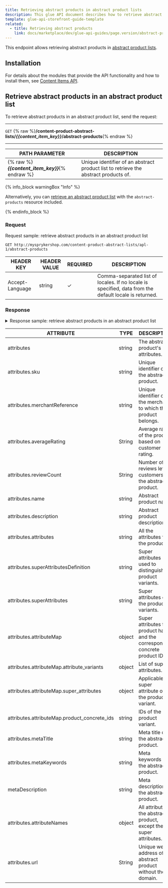 ```yaml
---
title: Retrieving abstract products in abstract product lists
description: This glue API document describes how to retrieve abstract products in abstract product lists.
template: glue-api-storefront-guide-template
related:
  - title: Retrieving abstract products
    link: docs/marketplace/dev/glue-api-guides/page.version/abstract-products/retrieving-abstract-products.html
---
```


This endpoint allows retrieving abstract products in [abstract product lists](/docs/pbc/all/content-management-system/{{page.version}}/navigation-feature-overview.html).

## Installation

For details about the modules that provide the API functionality and how to install them, see [Content Items API](/docs/pbc/all/content-management-system/{{page.version}}/install-and-upgrade/install-glue-api/install-the-content-items-glue-api.html).

## Retrieve abstract products in an abstract product list


To retrieve abstract products in an abstract product list, send the request:


***
`GET` {% raw %}**/content-product-abstract-lists/*{{content_item_key}}*/abstract-products**{% endraw %}
***

| PATH PARAMETER | DESCRIPTION      |
| ----------------- | -------------------------- |
| {% raw %}***{{content_item_key}}***{% endraw %}   | Unique identifier of an abstract product list to  retrieve the abstract products of. |


{% info_block warningBox "Info" %}

Alternatively, you can [retrieve an abstract product list](/docs/pbc/all/content-management-system/{{page.version}}/manage-using-glue-api/retrieve-abstract-product-list-content-items.html#retrieve-abstract-product-list-content-item) with the `abstract-products` resource included.

{% endinfo_block %}

### Request

Request sample: retrieve abstract products in an abstract product list

`GET http://mysprykershop.com/content-product-abstract-lists/apl-1/abstract-products`


| HEADER KEY | HEADER VALUE | REQUIRED | DESCRIPTION |
| --- | --- | --- | --- |
| Accept-Language | string | &check; | Comma-separated list of locales. If no locale is specified, data from the default locale is returned. |



### Response

<details>
<summary markdown='span'>Response sample: retrieve abstract products in an abstract product list</summary>

```json
{
    "data": [
        {
            "type": "abstract-products",
            "id": "204",
            "attributes": {
                "sku": "204",
                "merchantReference": "MER000002",
                "averageRating": null,
                "reviewCount": 0,
                "name": "Sony PXW-FS5K",
                "description": "Take control and shoot your way Real cinematic images and sound: Explore a new dimension in creative artistry. Capture beautifully detailed, cinematic video images plus high-quality audio in cinematic 24 frames per second. Add some power to your shots: Add an E-mount lens with a power zoom and smoothly focus in on your subject with up to 11x magnification. Capture it all in HD: Capture all the detail with Full HD 1920 x 1080 video shooting (AVCHD format) at 24mbs for increased detail and clarity. DSLR quality photos: Shoot stills with DSLR-like picture quality and shallow depth of field for professional looking shots.",
                "attributes": {
                    "iso_sensitivity": "3200",
                    "sensor_type": "CMOS",
                    "white_balance": "Auto",
                    "wi_fi": "yes",
                    "brand": "Sony",
                    "color": "Black"
                },
                "superAttributesDefinition": [
                    "color"
                ],
                "superAttributes": {
                    "color": [
                        "Black"
                    ]
                },
                "attributeMap": {
                    "product_concrete_ids": [
                        "204_29851280"
                    ],
                    "super_attributes": {
                        "color": [
                            "Black"
                        ]
                    },
                    "attribute_variants": [],
                    "attribute_variant_map": {
                        "286": []
                    }
                },
                "metaTitle": "Sony PXW-FS5K",
                "metaKeywords": "Sony,Smart Electronics",
                "metaDescription": "Take control and shoot your way Real cinematic images and sound: Explore a new dimension in creative artistry. Capture beautifully detailed, cinematic vide",
                "attributeNames": {
                    "iso_sensitivity": "ISO sensitivity",
                    "sensor_type": "Sensor type",
                    "white_balance": "White balance",
                    "wi_fi": "Wi-Fi",
                    "brand": "Brand",
                    "color": "Color"
                },
                "url": "/en/sony-pxw-fs5k-204"
            },
            "links": {
                "self": "https://glue.mysprykershop.com/abstract-products/204"
            }
        },
        {
            "type": "abstract-products",
            "id": "205",
            "attributes": {
                "sku": "205",
                "merchantReference": "MER000002",
                "averageRating": null,
                "reviewCount": 0,
                "name": "Toshiba CAMILEO S30",
                "description": "Reach out Reach out with your 10x digital zoom and control recordings on the large 3-inch touchscreen LCD monitor. Create multi-scene video files thanks to the new Pause feature button! Save the best moments of your life with your CAMILEO S30 camcorder. Real cinematic images and sound: Explore a new dimension in creative artistry. Capture beautifully detailed, cinematic video images plus high-quality audio in cinematic 24 frames per second.",
                "attributes": {
                    "total_megapixels": "8 MP",
                    "display": "LCD",
                    "self_timer": "10 s",
                    "weight": "118 g",
                    "brand": "Toshiba",
                    "color": "Black"
                },
                "superAttributesDefinition": [
                    "total_megapixels",
                    "color"
                ],
                "superAttributes": {
                    "color": [
                        "Grey"
                    ]
                },
                "attributeMap": {
                    "product_concrete_ids": [
                        "205_6350138"
                    ],
                    "super_attributes": {
                        "color": [
                            "Grey"
                        ]
                    },
                    "attribute_variants": [],
                    "attribute_variant_map": {
                        "287": []
                    }
                },
                "metaTitle": "Toshiba CAMILEO S30",
                "metaKeywords": "Toshiba,Smart Electronics",
                "metaDescription": "Reach out Reach out with your 10x digital zoom and control recordings on the large 3-inch touchscreen LCD monitor. Create multi-scene video files thanks to",
                "attributeNames": {
                    "total_megapixels": "Total Megapixels",
                    "display": "Display",
                    "self_timer": "Self-timer",
                    "weight": "Weight",
                    "brand": "Brand",
                    "color": "Color"
                },
                "url": "/en/toshiba-camileo-s30-205"
            },
            "links": {
                "self": "https://glue.mysprykershop.com/abstract-products/205"
            }
        }
    ],
    "links": {
        "self": "https://glue.mysprykershop.com/content-product-abstract-lists/apl-1/access-tokens"
    }
}
```
</details>

| ATTRIBUTE    | TYPE   | DESCRIPTION   |
| ---------------- | ----- | ----------------------- |
| attributes     | string | The abstract product's attributes.  |
| attributes.sku      | string | Unique identifier of the abstract product.    |
| attributes.merchantReference | string | Unique identifier of the merchant to which this product belongs.|
| attributes.averageRating | String | Average rating of the product based on customer rating. |
| attributes.reviewCount | String | Number of reviews left by customers for the abstract product. |
| attributes.name     | string | Abstract product name.        |
| attributes.description   | string | Abstract product description.  |
| attributes.attributes   | string | All the attributes for the product.     |
| attributes.superAttributesDefinition  | string | Super attributes used to distinguish product variants. |
| attributes.superAttributes    | string | Super attributes of the product variants. |
| attributes.attributeMap   | object | Super attributes the product has and the corresponding concrete product IDs. |
| attributes.attributeMap.attribute_variants   | object | List of super attributes.   |
| attributes.attributeMap.super_attributes   | object | Applicable super attribute of the product variant. |
| attributes.attributeMap.product_concrete_ids | string | IDs of the product variant.   |
| attributes.metaTitle    | string | Meta title of the abstract product.     |
| attributes.metaKeywords   | string | Meta keywords of the abstract product.    |
| metaDescription  | string | Meta description of the abstract product.    |
| attributes.attributeNames     | object | All attributes the abstract product, except the super attributes. |
| attributes.url | String | Unique web address of the abstract product without the domain.|
